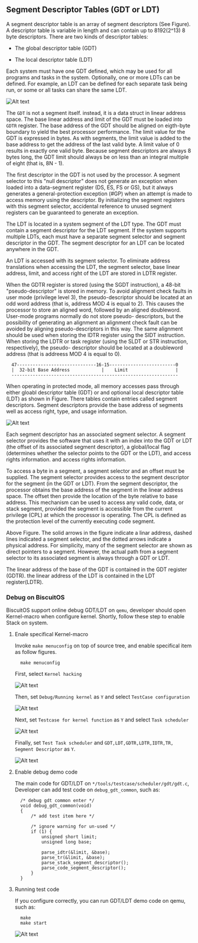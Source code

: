 Segment Descriptor Tables (GDT or LDT)
--------------------------------------

  A segment descriptor table is an array of segment descriptors (See Figure).
  A descriptor table is variable in length and can contain up to 8192(2^13)
  8 byte descriptors. There are two kinds of descriptor tables:

  * The global descriptor table (GDT)

  * The local descriptor table (LDT)

  Each system must have one GDT defined, which may be used for all programs
  and tasks in the system. Optionally, one or more LDTs can be defined.
  For example, an LDT can be defined for each separate task being run, or
  some or all tasks can share the same LDT.

  ![Alt text](https://github.com/EmulateSpace/PictureSet/blob/master/gdt/GDT00.png)

  The `GDT` is not a segment itself. instead, it is a data struct in linear
  address space. The base linear address and limit of the GDT must be loaded
  into `GDTR` register. The base address of the GDT should be aligned on 
  eigth-byte boundary to yield the best processor performance. The limit
  value for the GDT is expressed in bytes. As with segments, the limit
  value is added to the base address to get the address of the last valid
  byte. A limit value of 0 results in exactly one valid byte. Because
  segment descriptors are always 8 bytes long, the GDT limit should always
  be on less than an integral multiple of eight (that is, 8N - 1).

  The first descriptor in the GDT is not used by the processor. A segment
  selector to this "null descriptor" does not generate an exception when
  loaded into a data-segment register (DS, ES, FS or GS), but it always
  generates a general-protection exception (#GP) when an attempt is made
  to access memory using the descriptor. By initializing the segment
  registers with this segment selector, accidental reference to unused 
  segment registers can be guaranteed to generate an exception.

  The LDT is located in a system segment of the LDT type. The GDT must
  contain a segment descriptor for the LDT segment. If the system
  supports multiple LDTs, each must have a separate segment selector and 
  segment descriptor in the GDT. The segment descriptor for an LDT can
  be located anywhere in the GDT.

  An LDT is accessed with its segment selector. To eliminate address
  translations when accessing the LDT, the segment selector, base linear
  address, limit, and access right of the LDT are stored in LDTR register.

  When the GDTR register is stored (using the SGDT instruction), a 48-bit
  "pseudo-descriptor" is stored in memory. To avoid alignment check faults
  in user mode (privilege level 3), the pseudo-descriptor should be
  located at an odd word address (that is, address MOD 4 is equal to 2).
  This causes the processor to store an aligned word, followed by an
  aligned doubleword. User-mode programs normally do not store pseudo-
  descriptors, but the possibility of generating an alignment an
  alignment check fault can be avoided by aligning pseudo-descriptors in
  this way. The same alignment should be used when storing the IDTR
  register using the SIDT instruction. When storing the LDTR or task
  register (using the SLDT or STR instruction, respectively), the pseudo-
  descriptor should be located at a doubleword address (that is addreess
  MOD 4 is equal to 0).

  ```
    47------------------------------16-15-------------------------0
    |  32-bit Base Address            |    Limit                  |
    ---------------------------------------------------------------
  ```

  When operating in protected mode, all memory accesses pass through
  either gloabl descriptor table (GDT) or and optional local 
  descriptor table (LDT) as shown in Figure. There tables contain
  entries called segment descriptors. Segment descriptors provide
  the base address of segments well as access right, type, and usage
  information.

  ![Alt text](https://github.com/EmulateSpace/PictureSet/blob/master/gdt/IA32_system-level_Registers.png)

  Each segment descriptor has an associated segment selector. A segment
  selector provides the software that uses it with an index into the 
  GDT or LDT (the offset of its associated segment descriptor), a
  global/local flag (determines whether the selector points to the
  GDT or the LDT), and access rights information. and access rights 
  information.

  To access a byte in a segment, a segment selector and an offset must
  be supplied. The segment selector provides access to the segment
  descriptor for the segment (in the GDT or LDT). From the segment
  descriptor, the processor obtains the base address of the segment
  in the linear address space. The offset then provide the location
  of the byte relative to base address. This mechanism can be used
  to access any valid code, data, or stack segment, provided the segment
  is accessible from the current privilege (CPL) at which the processor
  is operating. The CPL is defined as the protection level of the 
  currently executing code segment.

  Above Figure. The solid arrows in the figure indicate a linar 
  address, dashed lines indicated a segment selector, and the dotted
  arrows indicate a physical address. For simplicity, many of the 
  segment selector are shown as direct pointers to a segment. However,
  the actual path from a segment selector to its associated segment
  is always through a GDT or LDT.

  The linear address of the base of the GDT is contained in the GDT
  register (GDTR). the linear address of the LDT is contained in the 
  LDT register(LDTR).

### Debug on BiscuitOS

  BiscuitOS support online debug GDT/LDT on `qemu`, developer should open
  Kernel-macro when configure kernel. Shortly, follow these step to
  enable Stack on system.

  1. Enale specifical Kernel-macro

     Invoke `make menuconfig` on top of source tree, and enable
     specifical item as follow figures.

     ```
       make menuconfig
     ```

     First, select `Kernel hacking`

     ![Alt text](https://github.com/EmulateSpace/PictureSet/blob/master/BiscuitOS/BiscuitOS_common_Kbuild.png)

     Then, set `Debug/Running kernel` as `Y` and select `TestCase
     configuration`

     ![Alt text](https://github.com/EmulateSpace/PictureSet/blob/master/BiscuitOS/kernel_hacking/kernel_hacking.png)

     Next, set `Testcase for kernel function` as `Y` and select
     `Task scheduler`

     ![Alt text](https://github.com/EmulateSpace/PictureSet/blob/master/BiscuitOS/kernel_hacking/testcase/TestCase.png)

     Finally, set `Test Task scheduler` and `GDT,LDT,GDTR,LDTR,IDTR,TR,
     Segment Descriptor` as `Y`.

     ![Alt text](https://github.com/EmulateSpace/PictureSet/blob/master/BiscuitOS/kernel_hacking/testcase/task/TASK_GDT.png)

  2. Enable debug demo code

     The main code for GDT/LDT on `*/tools/testcase/scheduler/gdt/gdt.c`,
     Developer can add test code on `debug_gdt_common`, such as:

     ```
       /* debug gdt common enter */
       void debug_gdt_common(void)
       {
           /* add test item here */

           /* ignore warning for un-used */
           if (1) {
               unsigned short limit;
               unsigned long base;

               parse_idtr(&limit, &base);
               parse_tr(&limit, &base);
               parse_stack_segment_descriptor();
               parse_code_segment_descriptor();
           }
       }

     ```

  3. Running test code

     If you configure correctly, you can run GDT/LDT demo code on qemu,
     such as:

     ```
       make
       make start
     ```

     ![Alt text](https://github.com/EmulateSpace/PictureSet/blob/master/BiscuitOS/kernel_hacking/testcase/task/TASK_GDT_running.png)

